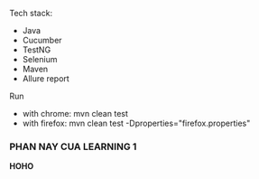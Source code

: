 Tech stack:
- Java
- Cucumber
- TestNG
- Selenium
- Maven
- Allure report

Run
- with chrome: mvn clean test
- with firefox: mvn clean test -Dproperties="firefox.properties"

### PHAN NAY CUA LEARNING 1
**HOHO**